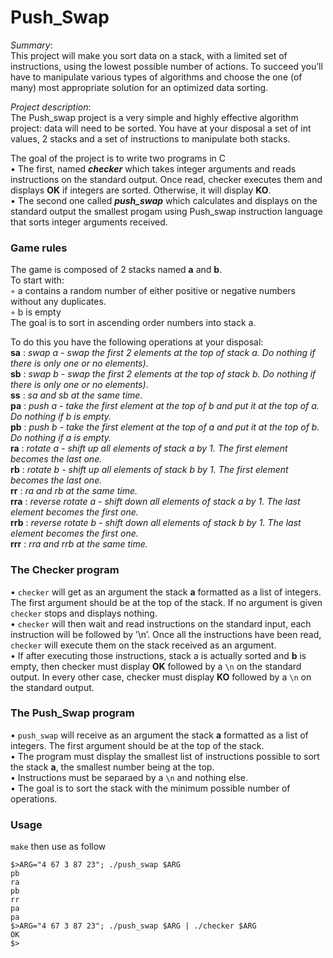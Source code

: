 # Push_Swap
  
_Summary_:  
This project will make you sort data on a stack, with a limited set of instructions, using
the lowest possible number of actions. To succeed you’ll have to manipulate various
types of algorithms and choose the one (of many) most appropriate solution for an
optimized data sorting.

_Project description_:  
The Push_swap project is a very simple and highly effective algorithm project: data will
need to be sorted. You have at your disposal a set of int values, 2 stacks and a set of
instructions to manipulate both stacks.
  
The goal of the project is to write two programs in C  
• The first, named **_checker_** which takes integer arguments and reads instructions on
the standard output. Once read, checker executes them and displays **OK** if integers
are sorted. Otherwise, it will display **KO**.  
• The second one called **_push_swap_** which calculates and displays on the standard
output the smallest progam using Push_swap instruction language that sorts integer arguments received.  
  
### Game rules  
The game is composed of 2 stacks named **a** and **b**.  
To start with:  
   ◦ a contains a random number of either positive or negative numbers without any duplicates.  
   ◦ b is empty  
The goal is to sort in ascending order numbers into stack a.  
  
To do this you have the following operations at your disposal:  
**sa** : _swap a - swap the first 2 elements at the top of stack a. Do nothing if there
is only one or no elements)_.  
**sb** : _swap b - swap the first 2 elements at the top of stack b. Do nothing if there
is only one or no elements)_.  
**ss** : _sa and sb at the same time_.  
**pa** : _push a - take the first element at the top of b and put it at the top of a. Do
nothing if b is empty._  
**pb** : _push b - take the first element at the top of a and put it at the top of b. Do
nothing if a is empty._  
**ra** : _rotate a - shift up all elements of stack a by 1. The first element becomes
the last one._  
**rb** : _rotate b - shift up all elements of stack b by 1. The first element becomes
the last one._  
**rr** : _ra and rb at the same time._  
**rra** : _reverse rotate a - shift down all elements of stack a by 1. The last element
becomes the first one._  
**rrb** : _reverse rotate b - shift down all elements of stack b by 1. The last element
becomes the first one._  
**rrr** : _rra and rrb at the same time._  
  
### The Checker program
• `checker` will get as an argument the stack **a** formatted as a list of integers.  
The first argument should be at the top of the stack. If no argument is given `checker` stops and
displays nothing.  
• `checker` will then wait and read instructions on the standard input, each instruction
will be followed by ’\n’. Once all the instructions have been read, `checker` will
execute them on the stack received as an argument.  
• If after executing those instructions, stack a is actually sorted and **b** is empty, then
checker must display **OK** followed by a `\n` on the standard output. In every
other case, checker must display **KO** followed by a `\n` on the standard output.  
  
### The Push_Swap program
• `push_swap` will receive as an argument the stack **a** formatted as a list of integers. The first argument should be at the top
of the stack.  
• The program must display the smallest list of instructions possible to sort the stack
**a**, the smallest number being at the top.  
• Instructions must be separaed by a `\n` and nothing else.  
• The goal is to sort the stack with the minimum possible number of operations.  
  
### Usage
`make` then use as follow  
```
$>ARG="4 67 3 87 23"; ./push_swap $ARG
pb
ra
pb
rr
pa
pa
$>ARG="4 67 3 87 23"; ./push_swap $ARG | ./checker $ARG
OK
$>
```
